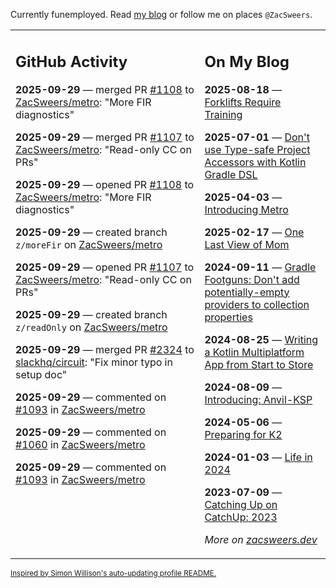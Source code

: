 Currently funemployed. Read [my blog](https://zacsweers.dev/) or follow me on places `@ZacSweers`.

<table><tr><td valign="top" width="60%">

## GitHub Activity
<!-- githubActivity starts -->
**2025-09-29** — merged PR [#1108](https://github.com/ZacSweers/metro/pull/1108) to [ZacSweers/metro](https://github.com/ZacSweers/metro): "More FIR diagnostics"

**2025-09-29** — merged PR [#1107](https://github.com/ZacSweers/metro/pull/1107) to [ZacSweers/metro](https://github.com/ZacSweers/metro): "Read-only CC on PRs"

**2025-09-29** — opened PR [#1108](https://github.com/ZacSweers/metro/pull/1108) to [ZacSweers/metro](https://github.com/ZacSweers/metro): "More FIR diagnostics"

**2025-09-29** — created branch `z/moreFir` on [ZacSweers/metro](https://github.com/ZacSweers/metro)

**2025-09-29** — opened PR [#1107](https://github.com/ZacSweers/metro/pull/1107) to [ZacSweers/metro](https://github.com/ZacSweers/metro): "Read-only CC on PRs"

**2025-09-29** — created branch `z/readOnly` on [ZacSweers/metro](https://github.com/ZacSweers/metro)

**2025-09-29** — merged PR [#2324](https://github.com/slackhq/circuit/pull/2324) to [slackhq/circuit](https://github.com/slackhq/circuit): "Fix minor typo in setup doc"

**2025-09-29** — commented on [#1093](https://github.com/ZacSweers/metro/issues/1093#issuecomment-3347889804) in [ZacSweers/metro](https://github.com/ZacSweers/metro)

**2025-09-29** — commented on [#1060](https://github.com/ZacSweers/metro/issues/1060#issuecomment-3347884620) in [ZacSweers/metro](https://github.com/ZacSweers/metro)

**2025-09-29** — commented on [#1093](https://github.com/ZacSweers/metro/issues/1093#issuecomment-3347239687) in [ZacSweers/metro](https://github.com/ZacSweers/metro)
<!-- githubActivity ends -->
</td><td valign="top" width="40%">

## On My Blog
<!-- blog starts -->
**2025-08-18** — [Forklifts Require Training](https://www.zacsweers.dev/forklifts-require-training/)

**2025-07-01** — [Don't use Type-safe Project Accessors with Kotlin Gradle DSL](https://www.zacsweers.dev/dont-use-type-safe-project-accessors-with-kotlin-gradle-dsl/)

**2025-04-03** — [Introducing Metro](https://www.zacsweers.dev/introducing-metro/)

**2025-02-17** — [One Last View of Mom](https://www.zacsweers.dev/one-last-view-of-mom/)

**2024-09-11** — [Gradle Footguns: Don't add potentially-empty providers to collection properties](https://www.zacsweers.dev/gradle-footgun-adding-empty-providers-to-collection-properties/)

**2024-08-25** — [Writing a Kotlin Multiplatform App from Start to Store](https://www.zacsweers.dev/writing-a-kotlin-multiplatform-app-from-start-to-store/)

**2024-08-09** — [Introducing: Anvil-KSP](https://www.zacsweers.dev/introducing-anvil-ksp/)

**2024-05-06** — [Preparing for K2](https://www.zacsweers.dev/preparing-for-k2/)

**2024-01-03** — [Life in 2024](https://www.zacsweers.dev/life-in-2024/)

**2023-07-09** — [Catching Up on CatchUp: 2023](https://www.zacsweers.dev/catching-up-on-catchup-2023/)
<!-- blog ends -->
_More on [zacsweers.dev](https://zacsweers.dev/)_
</td></tr></table>

<sub><a href="https://simonwillison.net/2020/Jul/10/self-updating-profile-readme/">Inspired by Simon Willison's auto-updating profile README.</a></sub>